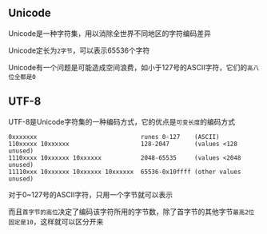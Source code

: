 ## Unicode

Unicode是一种字符集，用以消除全世界不同地区的字符编码差异

Unicode定长为`2字节`，可以表示65536个字符

Unicode有一个问题是可能造成空间浪费，如小于127号的ASCII字符，它们的`高八位全都是0`

## UTF-8

UTF-8是Unicode字符集的一种编码方式，它的优点是`可变长度`的编码方式

```
0xxxxxxx                             runes 0-127    (ASCII)
110xxxxx 10xxxxxx                    128-2047       (values <128 unused)
1110xxxx 10xxxxxx 10xxxxxx           2048-65535     (values <2048 unused)
11110xxx 10xxxxxx 10xxxxxx 10xxxxxx  65536-0x10ffff (other values unused)
```

对于0~127号的ASCII字符，只用一个字节就可以表示

而且`首字节的高位`决定了编码该字符所用的字节数，除了首字节的其他字节`最高2位固定是10`，这样就可以区分开来
